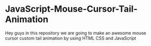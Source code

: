 # JavaScript-Mouse-Cursor-Tail-Animation
Hey guys in this repository we are going to make an awesome mouse cursor custom tail animation by using HTML CSS and JavaScript
